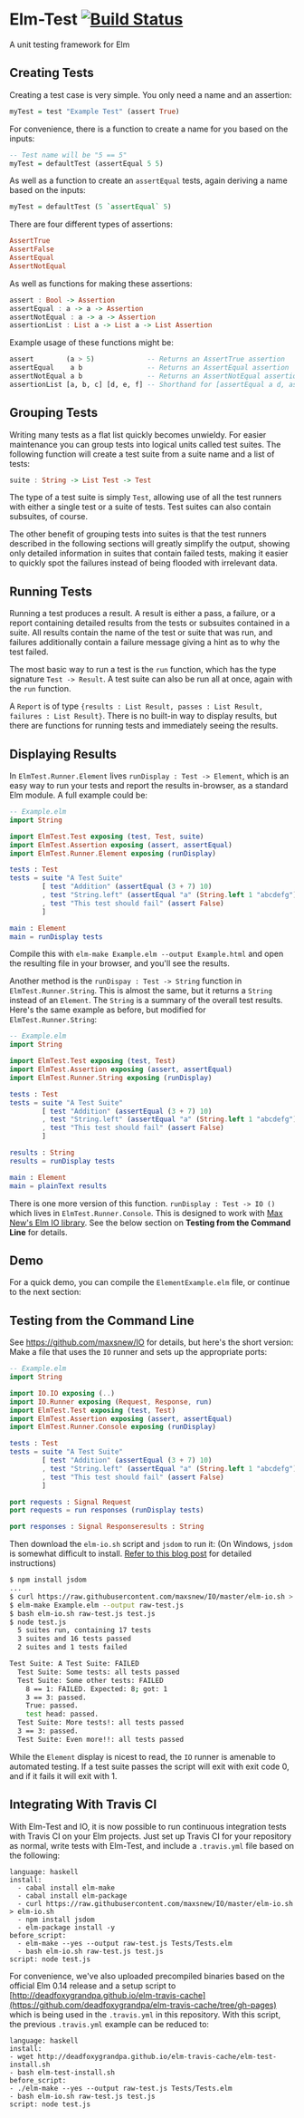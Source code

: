 Elm-Test [![Build Status](https://travis-ci.org/deadfoxygrandpa/Elm-Test.png?branch=master)](https://travis-ci.org/deadfoxygrandpa/Elm-Test)
========

A unit testing framework for Elm

## Creating Tests

Creating a test case is very simple. You only need a name and an assertion:
```haskell
myTest = test "Example Test" (assert True)
```
For convenience, there is a function to create a name for you based on the inputs:
```haskell
-- Test name will be "5 == 5"
myTest = defaultTest (assertEqual 5 5)
```
As well as a function to create an `assertEqual` tests, again deriving a name based on the inputs:
```haskell
myTest = defaultTest (5 `assertEqual` 5)
```
There are four different types of assertions:
```haskell
AssertTrue
AssertFalse
AssertEqual
AssertNotEqual
```
As well as functions for making these assertions:
```haskell
assert : Bool -> Assertion
assertEqual : a -> a -> Assertion
assertNotEqual : a -> a -> Assertion
assertionList : List a -> List a -> List Assertion
```
Example usage of these functions might be:
```haskell
assert        (a > 5)             -- Returns an AssertTrue assertion
assertEqual    a b                -- Returns an AssertEqual assertion
assertNotEqual a b                -- Returns an AssertNotEqual assertion
assertionList [a, b, c] [d, e, f] -- Shorthand for [assertEqual a d, assertEqual b e, assertEqual c f]
```

## Grouping Tests

Writing many tests as a flat list quickly becomes unwieldy. For easier maintenance you can group tests into logical
units called test suites. The following function will create a test suite from a suite name and a list of tests:
```haskell
suite : String -> List Test -> Test
```
The type of a test suite is simply `Test`, allowing use of all the test runners with either a single test or a suite of tests. Test suites can also contain subsuites, of course.

The other benefit of grouping tests into suites is that the test runners described in the following sections will greatly simplify the output, showing only detailed information in suites that contain failed tests, making it easier to quickly spot the failures instead of being flooded with irrelevant data.

## Running Tests

Running a test produces a result. A result is either a pass, a failure, or a report containing detailed results from
the tests or subsuites contained in a suite. All results contain the name of the test or suite that was run, and failures additionally contain a failure message giving a hint as to why the test failed.

The most basic way to run a test is the `run` function, which has the type signature `Test -> Result`. A test suite can also be run all at once, again with the `run` function.

A `Report` is of type `{results : List Result, passes : List Result, failures : List Result}`.
There is no built-in way to display results, but there are functions for running tests and immediately seeing the results. 

## Displaying Results

In `ElmTest.Runner.Element` lives `runDisplay : Test -> Element`, which is an easy way to run your tests and report the results in-browser, as a standard Elm module. A full example could be:
```elm
-- Example.elm
import String

import ElmTest.Test exposing (test, Test, suite)
import ElmTest.Assertion exposing (assert, assertEqual)
import ElmTest.Runner.Element exposing (runDisplay)

tests : Test
tests = suite "A Test Suite"
        [ test "Addition" (assertEqual (3 + 7) 10)
        , test "String.left" (assertEqual "a" (String.left 1 "abcdefg"))
        , test "This test should fail" (assert False)
        ]

main : Element
main = runDisplay tests
```
Compile this with `elm-make Example.elm --output Example.html` and open the resulting file in your browser, and you'll see the results.

Another method is the `runDispay : Test -> String` function in `ElmTest.Runner.String`. This is almost the same, but it returns a `String` instead of an `Element`. The `String` is a summary of the overall test results. Here's the same example as before, but modified for `ElmTest.Runner.String`:
```elm
-- Example.elm
import String

import ElmTest.Test exposing (test, Test)
import ElmTest.Assertion exposing (assert, assertEqual)
import ElmTest.Runner.String exposing (runDisplay)

tests : Test
tests = suite "A Test Suite"
        [ test "Addition" (assertEqual (3 + 7) 10)
        , test "String.left" (assertEqual "a" (String.left 1 "abcdefg"))
        , test "This test should fail" (assert False)
        ]

results : String
results = runDisplay tests

main : Element
main = plainText results
```

There is one more version of this function. `runDisplay : Test -> IO ()` which lives in `ElmTest.Runner.Console`. This is designed to work with [Max New's Elm IO library](https://github.com/maxsnew/IO/). See the below section on **Testing from the Command Line** for details.

## Demo

For a quick demo, you can compile the `ElementExample.elm` file, or continue to the next section:

## Testing from the Command Line
See https://github.com/maxsnew/IO for details, but here's the short version:
Make a file that uses the `IO` runner and sets up the appropriate ports:
```elm
-- Example.elm
import String

import IO.IO exposing (..)
import IO.Runner exposing (Request, Response, run)
import ElmTest.Test exposing (test, Test)
import ElmTest.Assertion exposing (assert, assertEqual)
import ElmTest.Runner.Console exposing (runDisplay)

tests : Test
tests = suite "A Test Suite"
        [ test "Addition" (assertEqual (3 + 7) 10)
        , test "String.left" (assertEqual "a" (String.left 1 "abcdefg"))
        , test "This test should fail" (assert False)
        ]

port requests : Signal Request
port requests = run responses (runDisplay tests)

port responses : Signal Responseresults : String
```
Then download the `elm-io.sh` script and `jsdom` to run it:
(On Windows, `jsdom` is somewhat difficult to install. [Refer to this blog post](http://www.steveworkman.com/node-js/2012/installing-jsdom-on-windows/) for detailed instructions)
```bash
$ npm install jsdom
...
$ curl https://raw.githubusercontent.com/maxsnew/IO/master/elm-io.sh > elm-io.sh
$ elm-make Example.elm --output raw-test.js
$ bash elm-io.sh raw-test.js test.js
$ node test.js
  5 suites run, containing 17 tests
  3 suites and 16 tests passed
  2 suites and 1 tests failed

Test Suite: A Test Suite: FAILED
  Test Suite: Some tests: all tests passed
  Test Suite: Some other tests: FAILED
    8 == 1: FAILED. Expected: 8; got: 1
    3 == 3: passed.
    True: passed.
    test head: passed.
  Test Suite: More tests!: all tests passed
  3 == 3: passed.
  Test Suite: Even more!!: all tests passed
```
While the `Element` display is nicest to read, the `IO` runner is amenable to automated testing. If a test suite passes the script will exit with exit code 0, and if it fails it will exit with 1.

## Integrating With Travis CI

With Elm-Test and IO, it is now possible to run continuous integration tests with Travis CI on
your Elm projects. Just set up Travis CI for your repository as normal, write tests with Elm-Test,
and include a `.travis.yml` file based on the following:
```
language: haskell
install:
  - cabal install elm-make
  - cabal install elm-package
  - curl https://raw.githubusercontent.com/maxsnew/IO/master/elm-io.sh > elm-io.sh
  - npm install jsdom
  - elm-package install -y
before_script: 
  - elm-make --yes --output raw-test.js Tests/Tests.elm
  - bash elm-io.sh raw-test.js test.js
script: node test.js
```
For convenience, we've also uploaded precompiled binaries based on the official Elm 0.14 release and a setup script to [http://deadfoxygrandpa.github.io/elm-travis-cache](https://github.com/deadfoxygrandpa/elm-travis-cache/tree/gh-pages) which is being used in the `.travis.yml` in this repository. With this script, the previous `.travis.yml` example can be reduced to:
```
language: haskell
install:
- wget http://deadfoxygrandpa.github.io/elm-travis-cache/elm-test-install.sh
- bash elm-test-install.sh
before_script:
- ./elm-make --yes --output raw-test.js Tests/Tests.elm
- bash elm-io.sh raw-test.js test.js
script: node test.js
```

